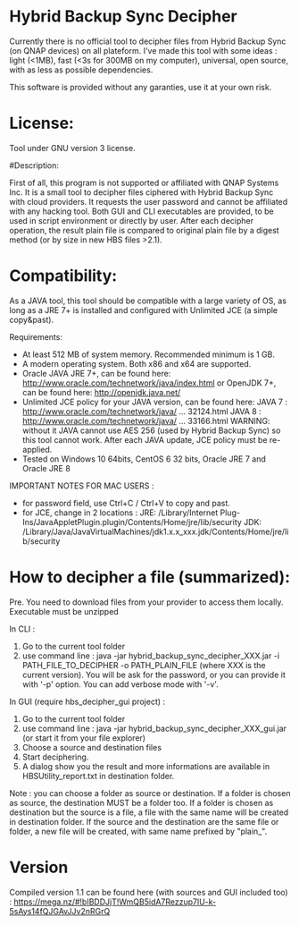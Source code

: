 # Hybrid Backup Sync Decipher
Currently there is no official tool to decipher files from Hybrid Backup Sync (on QNAP devices) on all plateform.
I've made this tool with some ideas : light (<1MB), fast (<3s for 300MB on my computer), universal, open source, with as less as possible dependencies.

This software is provided without any garanties, use it at your own risk.


# License:

Tool under GNU version 3 license.

#Description:

First of all, this program is not supported or affiliated with QNAP Systems Inc.
It is a small tool to decipher files ciphered with Hybrid Backup Sync with cloud providers.
It requests the user password and cannot be affiliated with any hacking tool.
Both GUI and CLI executables are provided, to be used in script environment or directly by user.
After each decipher operation, the result plain file is compared to original plain file by a digest method (or by size in new HBS files >2.1).

# Compatibility:

As a JAVA tool, this tool should be compatible with a large variety of OS, as long as a JRE 7+ is installed and configured with Unlimited JCE (a simple copy&past).

Requirements:
- At least 512 MB of system memory. Recommended minimum is 1 GB.
- A modern operating system. Both x86 and x64 are supported.
- Oracle JAVA JRE 7+, can be found here:
http://www.oracle.com/technetwork/java/index.html
or OpenJDK 7+, can be found here:
http://openjdk.java.net/	
- Unlimited JCE policy for your JAVA version, can be found here:
JAVA 7 : http://www.oracle.com/technetwork/java/ ... 32124.html
JAVA 8 : http://www.oracle.com/technetwork/java/ ... 33166.html
WARNING: without it JAVA cannot use AES 256 (used by Hybrid Backup Sync) so this tool cannot work. After each JAVA update, JCE policy must be re-applied.
- Tested on Windows 10 64bits, CentOS 6 32 bits, Oracle JRE 7 and Oracle JRE 8

IMPORTANT NOTES FOR MAC USERS :
- for password field, use Ctrl+C / Ctrl+V to copy and past.
- for JCE, change in 2 locations :
JRE: /Library/Internet Plug-Ins/JavaAppletPlugin.plugin/Contents/Home/jre/lib/security
JDK: /Library/Java/JavaVirtualMachines/jdk1.x.x_xxx.jdk/Contents/Home/jre/lib/security

# How to decipher a file (summarized):

Pre. You need to download files from your provider to access them locally. Executable must be unzipped

In CLI :
1. Go to the current tool folder
2. use command line :
java -jar hybrid_backup_sync_decipher_XXX.jar -i PATH_FILE_TO_DECIPHER -o PATH_PLAIN_FILE (where XXX is the current version).
You will be ask for the password, or you can provide it with '-p' option. You can add verbose mode with '-v'.

In GUI (require hbs_decipher_gui project) :
1. Go to the current tool folder
2. use command line :
java -jar hybrid_backup_sync_decipher_XXX_gui.jar (or start it from your file explorer)
3. Choose a source and destination files
4. Start deciphering.
5. A dialog show you the result and more informations are available in HBSUtility_report.txt in destination folder.

Note : you can choose a folder as source or destination.
If a folder is chosen as source, the destination MUST be a folder too.
If a folder is chosen as destination but the source is a file, a file with the same name will be created in destination folder.
If the source and the destination are the same file or folder, a new file will be created, with same name prefixed by "plain_".

# Version

Compiled version 1.1 can be found here (with sources and GUI included too) :
https://mega.nz/#!bIBDDJjT!WmQB5idA7Rezzup7lU-k-5sAys14fQJGAvJJv2nRGrQ
